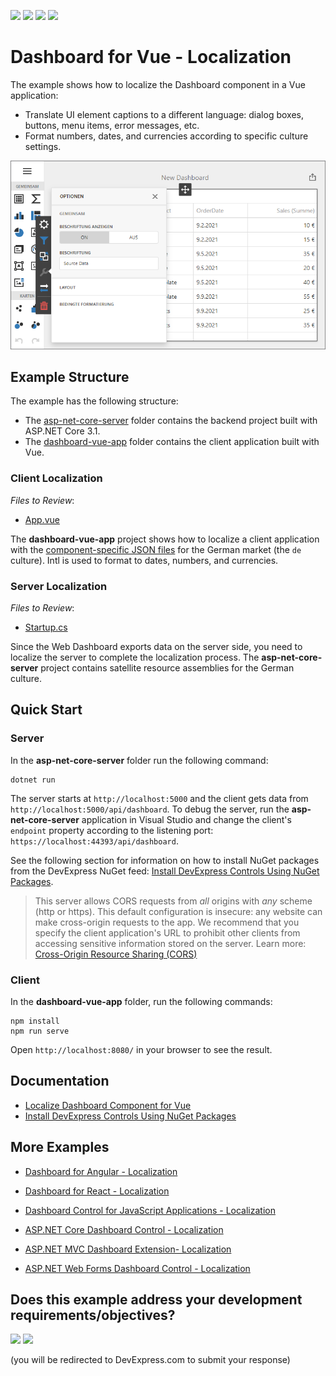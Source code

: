 <!-- default badges list -->
![](https://img.shields.io/endpoint?url=https://codecentral.devexpress.com/api/v1/VersionRange/337426632/21.2.3%2B)
[![](https://img.shields.io/badge/Open_in_DevExpress_Support_Center-FF7200?style=flat-square&logo=DevExpress&logoColor=white)](https://supportcenter.devexpress.com/ticket/details/T972359)
[![](https://img.shields.io/badge/📖_How_to_use_DevExpress_Examples-e9f6fc?style=flat-square)](https://docs.devexpress.com/GeneralInformation/403183)
[![](https://img.shields.io/badge/💬_Leave_Feedback-feecdd?style=flat-square)](#does-this-example-address-your-development-requirementsobjectives)
<!-- default badges end -->
# Dashboard for Vue - Localization

The example shows how to localize the Dashboard component in a Vue application:

- Translate UI element captions to a different language: dialog boxes, buttons, menu items, error messages, etc.
- Format numbers, dates, and currencies according to specific culture settings.

![](img/web-dashboard-localization-de.png)

## Example Structure

The example has the following structure:

- The [asp-net-core-server](asp-net-core-server) folder contains the backend project built with ASP.NET Core 3.1.
- The [dashboard-vue-app](dashboard-vue-app) folder contains the client application built with Vue.

### Client Localization
*Files to Review*:

* [App.vue](./dashboard-vue-app/src/App.vue)

The **dashboard-vue-app** project shows how to localize a client application with the [component-specific JSON files](https://docs.devexpress.com/Dashboard/402537/web-dashboard/dashboard-component-for-vue/localization#localize-ui) for the German market (the `de` culture). Intl is used to format to dates, numbers, and currencies.

### Server Localization

*Files to Review*:

* [Startup.cs](./asp-net-core-server/Startup.cs#L45)

Since the Web Dashboard exports data on the server side, you need to localize the server to complete the localization process. The **asp-net-core-server** project contains satellite resource assemblies for the German culture.


## Quick Start

### Server

In the **asp-net-core-server** folder run the following command:

```
dotnet run
```

The server starts at `http://localhost:5000` and the client gets data from `http://localhost:5000/api/dashboard`. To debug the server, run the **asp-net-core-server** application in Visual Studio and change the client's `endpoint` property according to the listening port: `https://localhost:44393/api/dashboard`.

See the following section for information on how to install NuGet packages from the DevExpress NuGet feed: [Install DevExpress Controls Using NuGet Packages](https://docs.devexpress.com/GeneralInformation/115912/installation/install-devexpress-controls-using-nuget-packages).

> This server allows CORS requests from _all_ origins with _any_ scheme (http or https). This default configuration is insecure: any website can make cross-origin requests to the app. We recommend that you specify the client application's URL to prohibit other clients from accessing sensitive information stored on the server. Learn more: [Cross-Origin Resource Sharing (CORS)](https://docs.devexpress.com/Dashboard/400709)

### Client

In the **dashboard-vue-app** folder, run the following commands:

```
npm install
npm run serve
```

Open ```http://localhost:8080/``` in your browser to see the result.

## Documentation

- [Localize Dashboard Component for Vue](https://docs.devexpress.com/Dashboard/402537/web-dashboard/dashboard-component-for-vue/localization)
- [Install DevExpress Controls Using NuGet Packages](https://docs.devexpress.com/GeneralInformation/115912/installation/install-devexpress-controls-using-nuget-packages)

## More Examples

- [Dashboard for Angular - Localization](https://github.com/DevExpress-Examples/angular-dashboard-localization)
- [Dashboard for React - Localization](https://github.com/DevExpress-Examples/react-dashboard-localization)
- [Dashboard Control for JavaScript Applications - Localization](https://github.com/DevExpress-Examples/javascript-dashboard-localization)

- [ASP.NET Core Dashboard Control - Localization](https://github.com/DevExpress-Examples/asp-net-core-dashboard-localization)
- [ASP.NET MVC Dashboard Extension- Localization](https://github.com/DevExpress-Examples/asp-net-mvc-dashboard-localization)
- [ASP.NET Web Forms Dashboard Control - Localization](https://github.com/DevExpress-Examples/asp-net-web-forms-dashboard-localization)
<!-- feedback -->
## Does this example address your development requirements/objectives?

[<img src="https://www.devexpress.com/support/examples/i/yes-button.svg"/>](https://www.devexpress.com/support/examples/survey.xml?utm_source=github&utm_campaign=vue-dashboard-localization&~~~was_helpful=yes) [<img src="https://www.devexpress.com/support/examples/i/no-button.svg"/>](https://www.devexpress.com/support/examples/survey.xml?utm_source=github&utm_campaign=vue-dashboard-localization&~~~was_helpful=no)

(you will be redirected to DevExpress.com to submit your response)
<!-- feedback end -->
